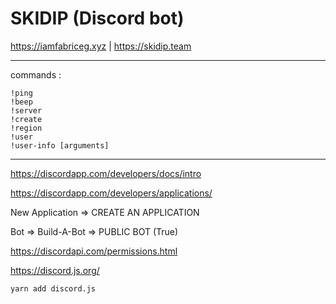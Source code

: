 # SKIDIP (Discord bot)

https://iamfabriceg.xyz | https://skidip.team

---

commands :
```
!ping
!beep
!server
!create
!region
!user
!user-info [arguments]
```

---

https://discordapp.com/developers/docs/intro

https://discordapp.com/developers/applications/

New Application => CREATE AN APPLICATION

Bot => Build-A-Bot => PUBLIC BOT (True)

https://discordapi.com/permissions.html

https://discord.js.org/

```yarn add discord.js```
